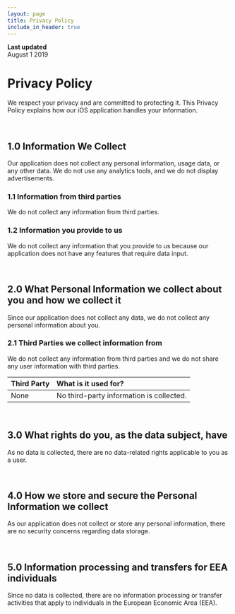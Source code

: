 ```yaml
---
layout: page
title: Privacy Policy
include_in_header: true
---
```


**Last updated**  
August 1 2019

# Privacy Policy
We respect your privacy and are committed to protecting it. This Privacy Policy explains how our iOS application handles your information.

<br>

## 1.0 Information We Collect
Our application does not collect any personal information, usage data, or any other data. We do not use any analytics tools, and we do not display advertisements.

### 1.1 Information from third parties
We do not collect any information from third parties.

### 1.2 Information you provide to us 
We do not collect any information that you provide to us because our application does not have any features that require data input.

<br>

## 2.0 What Personal Information we collect about you and how we collect it
Since our application does not collect any data, we do not collect any personal information about you.

### 2.1 Third Parties we collect information from
We do not collect any information from third parties and we do not share any user information with third parties.

| Third Party | What is it used for? |
| :--- | :--- |
| None |  No third-party information is collected. |

<br>

## 3.0 What rights do you, as the data subject, have
As no data is collected, there are no data-related rights applicable to you as a user.

<br>

## 4.0 How we store and secure the Personal Information we collect
As our application does not collect or store any personal information, there are no security concerns regarding data storage.

<br>

## 5.0 Information processing and transfers for EEA individuals
Since no data is collected, there are no information processing or transfer activities that apply to individuals in the European Economic Area (EEA).